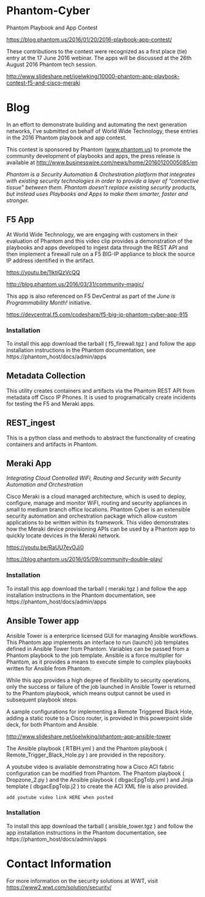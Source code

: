 # Phantom-Cyber
Phantom Playbook and App Contest

https://blog.phantom.us/2016/01/20/2016-playbook-app-contest/

These contributions to the contest were recognized as a first place (tie) entry at the 17 June 2016 webinar.
The apps will be discussed at the 26th August 2016 Phantom tech session.

http://www.slideshare.net/joelwking/10000-phantom-app-playbook-contest-f5-and-cisco-meraki

# Blog
In an effort to demonstrate building and automating the next generation networks, I’ve submitted on behalf of World Wide Technology, these entries in the 2016 Phantom playbook and app contest. 

This contest is sponsored by Phantom (www.phantom.us) to promote the community development of playbooks and apps, the press release is available at http://www.businesswire.com/news/home/20160120005085/en

*Phantom is a Security Automation & Orchestration platform that integrates with existing security technologies in order to provide a layer of “connective tissue” between them.  Phantom doesn’t replace existing security products, but instead uses Playbooks and Apps to make them smarter, faster and stronger.*

## F5 App
At World Wide Technology, we are engaging with customers in their evaluation of Phantom and this video clip provides a demonstration of the playbooks and apps developed to ingest data through the REST API and then implement a firewall rule on a F5 BIG-IP appliance to block the source IP address identified in the artifact.

https://youtu.be/1lktjQzVcQQ

http://blog.phantom.us/2016/03/31/community-magic/

This app is also referenced on F5 DevCentral as part of the *June is Programmability Month!* initiative.

https://devcentral.f5.com/codeshare/f5-big-ip-phantom-cyber-app-915

### Installation
To install this app download the tarball ( f5_firewall.tgz ) and follow the app installation instructions in the Phantom documentation, see https://phantom_host/docs/admin/apps

## Metadata Collection
This utility creates containers and artifacts via the Phantom REST API from metadata off Cisco IP Phones. It is used to programatically create incidents for testing the F5 and Meraki apps.

## REST_ingest
This is a python class and methods to abstract the functionality of creating containers and artifacts in Phantom.

## Meraki App
*Integrating Cloud Controlled WiFi, Routing and Security with Security Automation and Orchestration*

Cisco Meraki is a cloud managed architecture, which is used to deploy, configure, manage and monitor WiFI, routing and security appliances in small to medium branch office locations. Phantom Cyber is an extensible security automation and orchestration package which allow custom applications to be written within its framework. This video demonstrates how the Meraki device provisioning APIs can be used by a Phantom app to quickly locate devices in the Meraki network.

https://youtu.be/RaUU7evOJi0

https://blog.phantom.us/2016/05/09/community-double-play/

### Installation
To install this app download the tarball ( meraki.tgz ) and follow the app installation instructions in the Phantom documentation, see https://phantom_host/docs/admin/apps

## Ansible Tower app
Ansible Tower is a enterprice licensed GUI for managing Ansible workflows. This Phantom app implements an interface to run (launch) job templates defined in Ansible Tower from Phantom. Variables can be passed from a Phantom playbook to the job template. Ansible is a force multiplier for Phantom, as it provides a means to execute simple to complex playbooks written for Ansible from Phantom.

While this app provides a high degree of flexibility to security operations, only the success or failure of the job launched in Ansible Tower is returned to the Phantom playbook, which means output cannot be used in subsequent playbook steps. 

A sample configurations for implementing a Remote Triggered Black Hole, adding a static route to a Cisco router, is provided in this powerpoint slide deck, for both Phantom and Ansible. 

http://www.slideshare.net/joelwking/phantom-app-ansible-tower

The Ansible playbook ( RTBH.yml ) and the Phantom playbook ( Remote_Trigger_Black_Hole.py ) are provided in the repository.

A youtube video is available demonstrating how a Cisco ACI fabric configuration can be modified from Phantom. 
The Phantom playbook ( Dropzone_2.py ) and the Ansible playbook ( dbgacEpgToIp.yml ) and Jinja template ( dbgacEpgToIp.j2 ) to create the ACI XML file is also provided.

`add youtube video link HERE when posted`

### Installation
To install this app download the tarball ( ansible_tower.tgz ) and follow the app installation instructions in the Phantom documentation, see https://phantom_host/docs/admin/apps

# Contact Information

For more information on the security solutions at WWT, visit https://www2.wwt.com/solution/security/
